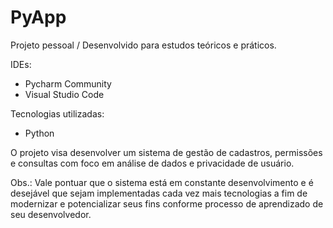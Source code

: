 # PyApp
Projeto pessoal / Desenvolvido para estudos teóricos e práticos.

IDEs:
- Pycharm Community
- Visual Studio Code

Tecnologias utilizadas:
- Python

O projeto visa desenvolver um sistema de gestão de cadastros, permissões e consultas com foco em análise de dados e privacidade de usuário.

Obs.: Vale pontuar que o sistema está em constante desenvolvimento e é desejável que sejam implementadas cada vez mais tecnologias a fim de modernizar e potencializar seus fins conforme processo de aprendizado de seu desenvolvedor.
